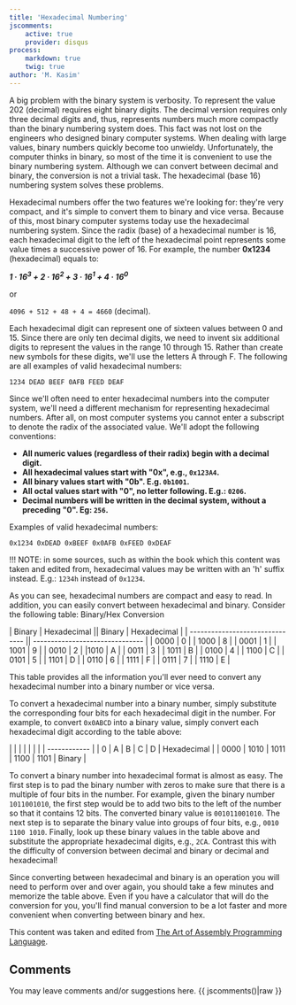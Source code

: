 ```yaml
---
title: 'Hexadecimal Numbering'
jscomments:
    active: true
    provider: disqus
process:
    markdown: true
    twig: true
author: 'M. Kasim'
---
```


A big problem with the binary system is verbosity. To represent the value 202 (decimal) requires eight binary digits. The decimal version requires only three decimal digits and, thus, represents numbers much more compactly than the binary numbering system does. This fact was not lost on the engineers who designed binary computer systems. When dealing with large values, binary numbers quickly become too unwieldy. Unfortunately, the computer thinks in binary, so most of the time it is convenient to use the binary numbering system. Although we can convert between decimal and binary, the conversion is not a trivial task. The hexadecimal (base 16) numbering system solves these problems.

Hexadecimal numbers offer the two features we're looking for: they're very compact, and it's simple to convert them to binary and vice versa. Because of this, most binary computer systems today use the hexadecimal numbering system. Since the radix (base) of a hexadecimal number is 16, each hexadecimal digit to the left of the hexadecimal point represents some value times a successive power of 16. For example, the number **0x1234** (hexadecimal) equals to:

_**1 · 16<sup>3</sup>   +   2 · 16<sup>2</sup>   +   3 · 16<sup>1</sup>   +   4 · 16<sup>0</sup>**_

or

`4096 + 512 + 48 + 4 = 4660` (decimal).

Each hexadecimal digit can represent one of sixteen values between 0 and 15. Since there are only ten decimal digits, we need to invent six additional digits to represent the values in the range 10 through 15. Rather than create new symbols for these digits, we'll use the letters A through F. The following are all examples of valid hexadecimal numbers:

`1234 DEAD BEEF 0AFB FEED DEAF`

Since we'll often need to enter hexadecimal numbers into the computer system, we'll need a different mechanism for representing hexadecimal numbers. After all, on most computer systems you cannot enter a subscript to denote the radix of the associated value. We'll adopt the following conventions:

* **All numeric values (regardless of their radix) begin with a decimal digit.** 
* **All hexadecimal values start with "0x", e.g., `0x123A4`.**
* **All binary values start with "0b". E.g. `0b1001`.**
* **All octal values start with "0", no letter following. E.g.: `0206`.**
* **Decimal numbers will be written in the decimal system, without a preceding "0". Eg: `256`.**

Examples of valid hexadecimal numbers:

`0x1234 0xDEAD 0xBEEF 0x0AFB 0xFEED 0xDEAF`

!!! NOTE: in some sources, such as within the book which this content was taken and edited from, hexadecimal values may be written with an 'h' suffix instead. E.g.: `1234h` instead of `0x1234`.

As you can see, hexadecimal numbers are compact and easy to read. In addition, you can easily convert between hexadecimal and binary. Consider the following table:
Binary/Hex Conversion

| Binary | Hexadecimal || Binary | Hexadecimal |
| ------------------------------- || ------------------------------- |
 | 0000 | 0 |	| 1000 	| 8 |
 | 0001 	| 1 |	| 1001 	| 9 |
| 0010 	| 2 |	 |1010 	| A |
| 0011 	| 3 |	| 1011 	| B |
 | 0100 	| 4 |	| 1100 	| C |
| 0101 	| 5 |	 | 1101 	| D |
| 0110 	| 6 |	| 1111 	| F |
| 0111 	| 7 |	 | 1110 	| E |


This table provides all the information you'll ever need to convert any hexadecimal number into a binary number or vice versa.

To convert a hexadecimal number into a binary number, simply substitute the corresponding four bits for each hexadecimal digit in the number. For example, to convert `0x0ABCD` into a binary value, simply convert each hexadecimal digit according to the table above:

|  |  |  |  |  |  |
| ------------ |
|     0    |    A    |    B    |    C    |    D    | Hexadecimal |
| 0000 | 1010 | 1011 | 1100 | 1101 | Binary |

To convert a binary number into hexadecimal format is almost as easy. The first step is to pad the binary number with zeros to make sure that there is a multiple of four bits in the number. For example, given the binary number `1011001010`, the first step would be to add two bits to the left of the number so that it contains 12 bits. The converted binary value is `001011001010`. The next step is to separate the binary value into groups of four bits, e.g., `0010 1100 1010`. Finally, look up these binary values in the table above and substitute the appropriate hexadecimal digits, e.g., `2CA`. Contrast this with the difficulty of conversion between decimal and binary or decimal and hexadecimal!

Since converting between hexadecimal and binary is an operation you will need to perform over and over again, you should take a few minutes and memorize the table above. Even if you have a calculator that will do the conversion for you, you'll find manual conversion to be a lot faster and more convenient when converting between binary and hex.


This content was taken and edited from [The Art of Assembly Programming Language](http://www.arl.wustl.edu:80/~lockwood/class/cs306/books/artofasm/Chapter_1/CH01-2.html).


## Comments
You may leave comments and/or suggestions here.
{{ jscomments()|raw }}